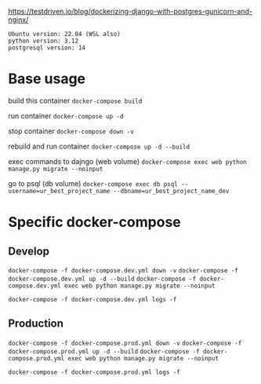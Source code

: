 https://testdriven.io/blog/dockerizing-django-with-postgres-gunicorn-and-nginx/

```
Ubuntu version: 22.04 (WSL also)
python version: 3.12
postgresql version: 14
```

# Base usage

build this container
`docker-compose build`

run container
`docker-compose up -d`

stop container
`docker-compose down -v`

rebuild and run container
`docker-compose up -d --build`

exec commands to dajngo (web volume)
`docker-compose exec web python manage.py migrate --noinput`

go to psql (db volume)
`docker-compose exec db psql --username=ur_best_project_name --dbname=ur_best_project_name_dev`


# Specific docker-compose

## Develop
`docker-compose -f docker-compose.dev.yml down -v`
`docker-compose -f docker-compose.dev.yml up -d --build`
`docker-compose -f docker-compose.dev.yml exec web python manage.py migrate --noinput`

`docker-compose -f docker-compose.dev.yml logs -f`

## Production
`docker-compose -f docker-compose.prod.yml down -v`
`docker-compose -f docker-compose.prod.yml up -d --build`
`docker-compose -f docker-compose.prod.yml exec web python manage.py migrate --noinput`

`docker-compose -f docker-compose.prod.yml logs -f`

